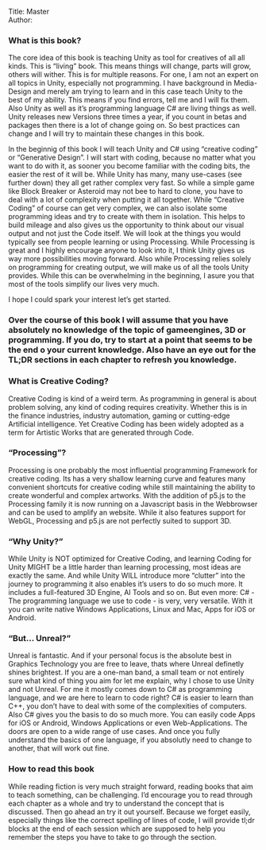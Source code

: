 Title: Master  
Author:   


### What is this book?
The core idea of this book is teaching Unity as tool for creatives of all all kinds. This is “living” book. This means things will change, parts will grow, others will wither. This is for multiple reasons. For one, I am not an expert on all topics in Unity, especially not programming. I have background in Media-Design and merely am trying to learn and in this case teach Unity to the best of my ability. This means if you find errors, tell me and I will fix them. Also Unity as well as it’s programming language C# are living things as well. Unity releases new Versions three times a year, if you count in betas and packages then there is a lot of change going on. So best practices can change and I will try to maintain these changes in this book.

In the beginnig of this book I will teach Unity and C# using “creative coding” or “Generative Design”. I will start with coding, because no matter what you want to do with it, as sooner you become familiar with the coding bits, the easier the rest of it will be. While Unity has many, many use-cases (see further down) they all get rather complex very fast. So while a simple game like Block Breaker or Asteroid may not bee to hard to clone, you have to deal with a lot of complexity when putting it all together. While “Creative Coding” of course can get very complex, we can also isolate some programming ideas and try to create with them in isolation. This helps to build mileage and also gives us the opportunity to think about our visual output and not just the Code itself.
We will look at the things you would typically see from people learning or using Processing. While Processing is great and I highly encourage anyone to look into it, I think Unity gives us way more possibilities moving forward. Also while Processing relies solely on programming for creating output, we will make us of all the tools Unity provides. While this can be overwhelming in the beginning, I asure you that most of the tools simplify our lives very much.

I hope I could spark your interest let’s get started.


### Over the course of this book I will assume that you have absolutely no knowledge of the topic of gameengines, 3D or programming. If you do, try to start at a point that seems to be the end o your current knowledge. Also have an eye out for the TL;DR sections in each chapter to refresh you knowledge.


 ### What is Creative Coding?
Creative Coding is kind of a weird term. As programming in general is about problem solving, any kind of coding requires creativity. Whether this is in the finance industries, industry automation, gaming or cutting-edge Artificial intelligence. Yet Creative Coding has been widely adopted as a term for Artistic Works that are generated through Code.



### “Processing”?
Processing is one probably the most influential programming Framework for creative coding. Its has a very shallow learning curve and features many convenient shortcuts for creative coding while still maintaining the ability to create wonderful and complex artworks. With the addition of p5.js to the Processing family it is now running on a Javascript basis in the Webbrowser and can be used to amplify an website. While it also features support for WebGL, Processing and p5.js are not perfectly suited to support 3D.


### “Why Unity?”
While Unity is NOT optimized for Creative Coding, and learning Coding for Unity MIGHT be a little harder than learning processing, most ideas are exactly the same. And while Unity WILL introduce more “clutter” into the journey to programming it also enables it’s users to do so much more. It includes a full-featured 3D Engine, AI Tools and so on. But even more: C# - The programming language we use to code - is very, very versatile. With it you can write native Windows Applications, Linux and Mac, Apps for iOS or Android.


### “But... Unreal?”
Unreal is fantastic. And if your personal focus is the absolute best in Graphics Technology you are free to leave, thats where Unreal definetly shines brightest. If you are a one-man band, a small team or not entirely sure what kind of thing you aim for let me explain, why I chose to use Unity and not Unreal.
For me it mostly comes down to C# as programming language, and we are here to learn to code right? C# is easier to learn than C++, you don’t have to deal with some of the complexities of computers. Also C# gives you the basis to do so much more. You can easily code Apps for iOS or Android, Windows Applications or even Web-Applications. The doors are open to a wide range of use cases. And once you fully understand the basics of one language, if you absolutly need to change to another, that will work out fine.


### How to read this book
While reading fiction is very much straight forward, reading books that aim to teach something, can be challenging. I’d encourage you to read through each chapter as a whole and try to understand the concept that is discussed. Then go ahead an try it out yourself. 
Because we forget easily, especially things like the correct spelling of lines of code, I will provide tl;dr blocks at the end of each session which are supposed to help you remember the steps you have to take to go through the section.